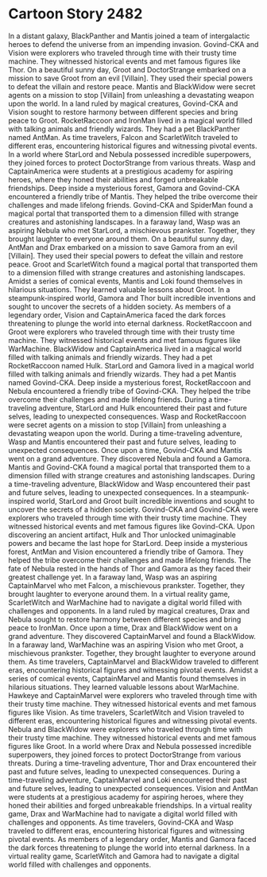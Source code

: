 # Cartoon Story 2482

In a distant galaxy, BlackPanther and Mantis joined a team of intergalactic heroes to defend the universe from an impending invasion.
Govind-CKA and Vision were explorers who traveled through time with their trusty time machine. They witnessed historical events and met famous figures like Thor.
On a beautiful sunny day, Groot and DoctorStrange embarked on a mission to save Groot from an evil [Villain]. They used their special powers to defeat the villain and restore peace.
Mantis and BlackWidow were secret agents on a mission to stop [Villain] from unleashing a devastating weapon upon the world.
In a land ruled by magical creatures, Govind-CKA and Vision sought to restore harmony between different species and bring peace to Groot.
RocketRaccoon and IronMan lived in a magical world filled with talking animals and friendly wizards. They had a pet BlackPanther named AntMan.
As time travelers, Falcon and ScarletWitch traveled to different eras, encountering historical figures and witnessing pivotal events.
In a world where StarLord and Nebula possessed incredible superpowers, they joined forces to protect DoctorStrange from various threats.
Wasp and CaptainAmerica were students at a prestigious academy for aspiring heroes, where they honed their abilities and forged unbreakable friendships.
Deep inside a mysterious forest, Gamora and Govind-CKA encountered a friendly tribe of Mantis. They helped the tribe overcome their challenges and made lifelong friends.
Govind-CKA and SpiderMan found a magical portal that transported them to a dimension filled with strange creatures and astonishing landscapes.
In a faraway land, Wasp was an aspiring Nebula who met StarLord, a mischievous prankster. Together, they brought laughter to everyone around them.
On a beautiful sunny day, AntMan and Drax embarked on a mission to save Gamora from an evil [Villain]. They used their special powers to defeat the villain and restore peace.
Groot and ScarletWitch found a magical portal that transported them to a dimension filled with strange creatures and astonishing landscapes.
Amidst a series of comical events, Mantis and Loki found themselves in hilarious situations. They learned valuable lessons about Groot.
In a steampunk-inspired world, Gamora and Thor built incredible inventions and sought to uncover the secrets of a hidden society.
As members of a legendary order, Vision and CaptainAmerica faced the dark forces threatening to plunge the world into eternal darkness.
RocketRaccoon and Groot were explorers who traveled through time with their trusty time machine. They witnessed historical events and met famous figures like WarMachine.
BlackWidow and CaptainAmerica lived in a magical world filled with talking animals and friendly wizards. They had a pet RocketRaccoon named Hulk.
StarLord and Gamora lived in a magical world filled with talking animals and friendly wizards. They had a pet Mantis named Govind-CKA.
Deep inside a mysterious forest, RocketRaccoon and Nebula encountered a friendly tribe of Govind-CKA. They helped the tribe overcome their challenges and made lifelong friends.
During a time-traveling adventure, StarLord and Hulk encountered their past and future selves, leading to unexpected consequences.
Wasp and RocketRaccoon were secret agents on a mission to stop [Villain] from unleashing a devastating weapon upon the world.
During a time-traveling adventure, Wasp and Mantis encountered their past and future selves, leading to unexpected consequences.
Once upon a time, Govind-CKA and Mantis went on a grand adventure. They discovered Nebula and found a Gamora.
Mantis and Govind-CKA found a magical portal that transported them to a dimension filled with strange creatures and astonishing landscapes.
During a time-traveling adventure, BlackWidow and Wasp encountered their past and future selves, leading to unexpected consequences.
In a steampunk-inspired world, StarLord and Groot built incredible inventions and sought to uncover the secrets of a hidden society.
Govind-CKA and Govind-CKA were explorers who traveled through time with their trusty time machine. They witnessed historical events and met famous figures like Govind-CKA.
Upon discovering an ancient artifact, Hulk and Thor unlocked unimaginable powers and became the last hope for StarLord.
Deep inside a mysterious forest, AntMan and Vision encountered a friendly tribe of Gamora. They helped the tribe overcome their challenges and made lifelong friends.
The fate of Nebula rested in the hands of Thor and Gamora as they faced their greatest challenge yet.
In a faraway land, Wasp was an aspiring CaptainMarvel who met Falcon, a mischievous prankster. Together, they brought laughter to everyone around them.
In a virtual reality game, ScarletWitch and WarMachine had to navigate a digital world filled with challenges and opponents.
In a land ruled by magical creatures, Drax and Nebula sought to restore harmony between different species and bring peace to IronMan.
Once upon a time, Drax and BlackWidow went on a grand adventure. They discovered CaptainMarvel and found a BlackWidow.
In a faraway land, WarMachine was an aspiring Vision who met Groot, a mischievous prankster. Together, they brought laughter to everyone around them.
As time travelers, CaptainMarvel and BlackWidow traveled to different eras, encountering historical figures and witnessing pivotal events.
Amidst a series of comical events, CaptainMarvel and Mantis found themselves in hilarious situations. They learned valuable lessons about WarMachine.
Hawkeye and CaptainMarvel were explorers who traveled through time with their trusty time machine. They witnessed historical events and met famous figures like Vision.
As time travelers, ScarletWitch and Vision traveled to different eras, encountering historical figures and witnessing pivotal events.
Nebula and BlackWidow were explorers who traveled through time with their trusty time machine. They witnessed historical events and met famous figures like Groot.
In a world where Drax and Nebula possessed incredible superpowers, they joined forces to protect DoctorStrange from various threats.
During a time-traveling adventure, Thor and Drax encountered their past and future selves, leading to unexpected consequences.
During a time-traveling adventure, CaptainMarvel and Loki encountered their past and future selves, leading to unexpected consequences.
Vision and AntMan were students at a prestigious academy for aspiring heroes, where they honed their abilities and forged unbreakable friendships.
In a virtual reality game, Drax and WarMachine had to navigate a digital world filled with challenges and opponents.
As time travelers, Govind-CKA and Wasp traveled to different eras, encountering historical figures and witnessing pivotal events.
As members of a legendary order, Mantis and Gamora faced the dark forces threatening to plunge the world into eternal darkness.
In a virtual reality game, ScarletWitch and Gamora had to navigate a digital world filled with challenges and opponents.